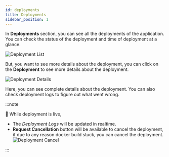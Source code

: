```yaml
---
id: deployments
title: Deployments
sidebar_position: 1
---
```


In **Deployments** section, you can see all the deployments of the application. You can check the status of the deployment and time of deployment at a glance.

![Deployment List](/assets/2.0.x/deployments.png)

But, you want to see more details about the deployment, you can click on the **Deployment** to see more details about the deployment.


![Deployment Details](/assets/2.0.x/deployment-details.png)

Here, you can see complete details about the deployment. You can also check deployment logs to figure out what went wrong.

:::note

📌 While deployment is live,
- The *Deployment Logs* will be updated in realtime.
- **Request Cancellation** button will be available to cancel the deployment, if due to any reason docker build stuck, you can cancel the deployment.
  ![Deployment Cancel](/assets/1.x.x/cancel-deployment.png)

:::